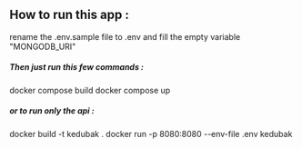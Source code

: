 ## How to run this app :
rename the .env.sample file to .env and fill the empty variable "MONGODB_URI"

##### Then just run this few commands :
docker compose build
docker compose up

##### or to run only the api :
docker build -t kedubak .
docker run -p 8080:8080 --env-file .env kedubak